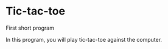 # Tic-tac-toe
First short program

In this program, you will play tic-tac-toe against the computer.
